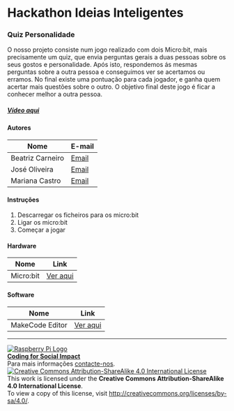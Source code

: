 # Hackathon Ideias Inteligentes
### Quiz Personalidade

   O nosso projeto consiste num jogo realizado com dois Micro:bit, mais precisamente um quiz, que envia perguntas gerais a duas pessoas sobre os seus gostos e personalidade. Após isto, respondemos ás mesmas perguntas sobre a outra pessoa e conseguimos ver se acertamos ou erramos. No final existe uma pontuação para cada jogador, e ganha quem acertar mais questões sobre o outro. O objetivo final deste jogo é ficar a conhecer melhor a outra pessoa. 
  
##### [Vídeo aqui](Demo/video.mp4?raw=true)  
  
#### Autores  
|Nome  |E-mail  |  
|---|---|    
|Beatriz Carneiro  |[Email](mailto:biacarneiro2003@hotmail.com)  |  
|José Oliveira  |[Email](mailto:email2@gmail.com)  |  
|Mariana Castro  |[Email](mailto:marianamoreiracastro2003@gmail.com)  |  

 

#### Instruções

1. Descarregar os ficheiros para os micro:bit
2. Ligar os micro:bit
3. Começar a jogar

#### Hardware  

|Nome  |Link  |  
|---|---|    
|Micro:bit |[Ver aqui](https://microbit.org/)  |  

#### Software  

|Nome  |Link  |  
|---|---|    
|MakeCode Editor  |[Ver aqui](https://www.microsoft.com/en-us/makecode)  |  


***  
[![Raspberry Pi Logo](https://upload.wikimedia.org/wikipedia/en/thumb/c/cb/Raspberry_Pi_Logo.svg/50px-Raspberry_Pi_Logo.svg.png)](http://raspberrypi.org)   
[**Coding for Social Impact**](http://codingforsocialimpact.fe.up.pt)  
Para mais informações [contacte-nos](mailto:hello@codingforsocialimpact.org).  
[![Creative Commons Attribution-ShareAlike 4.0 International License](https://licensebuttons.net/l/by-sa/4.0/88x31.png)](http://creativecommons.org/licenses/by-sa/4.0/)  
This work is licensed under the **Creative Commons Attribution-ShareAlike 4.0 International License**.  
To view a copy of this license, visit http://creativecommons.org/licenses/by-sa/4.0/.  
